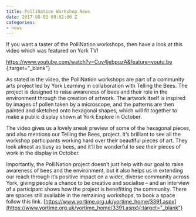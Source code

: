 ```yaml
---
title: PolliNation Workshop News
date: 2017-08-02 09:02:00 Z
categories:
- news
---
```



If you want a taster of the PolliNation workshops, then have a look at this video which was featured on York TV! 

[https://www.youtube.com/watch?v=Cuy4jebpuzA&feature=youtu.be ](https://www.youtube.com/watch?v=Cuy4jebpuzA&feature=youtu.be){:target="_blank"}

As stated in the video, the PolliNation workshops are part of a community arts project led by York Learning in collaboration with Telling the Bees. The project is designed to raise awareness of bees and their role in the environment through the creation of artwork. The artwork itself is inspired by images of pollen taken by a microscope, and the patterns are then painted and sketched onto hexagonal shapes, which will fit together to make a public display shown at York Explore in October.
 
The video gives us a lovely sneak preview of some of the hexagonal pieces, and also mentions our Telling the Bees, project. It’s brilliant to see all the workshop participants working hard over their beautiful pieces of art. They look almost as busy as bees, and it’ll be wonderful to see their pieces of work in the display in October.  

Importantly, the PolliNation project doesn’t just help with our goal to raise awareness of bees and the environment, but it also helps us in extending our reach through it’s positive impact on a wider, diverse community across York, giving people a chance to be creative and socialise – and an interview of a participant shows how the project is benefitting the community. 
There are spaces still available in the remaining workshops, to book a space follow this link. [https://www.yortime.org.uk/yortime_home/3391.aspx](https://www.yortime.org.uk/yortime_home/3391.aspx){:target="_blank"}
